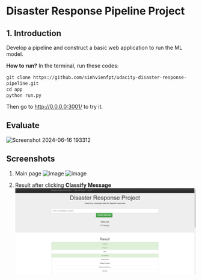 # Disaster Response Pipeline Project

## 1. Introduction 
Develop a pipeline and construct a basic web application to run the ML model.

**How to run?** In the terminal, run these codes: 
```Shell
git clone https://github.com/sinhvienfpt/udacity-disaster-response-pipeline.git
cd app 
python run.py
```
Then go to http://0.0.0.0:3001/ to try it.

## Evaluate 
![Screenshot 2024-06-16 193312](https://github.com/huyduong20102004/udacity-disaster-response-pipeline/assets/170107916/2b5eb8cd-6e62-4b89-b822-d6686f147495)

## Screenshots
1. Main page
![image](https://github.com/sinhvienfpt/udacity-disaster-response-pipeline/blob/main/images/header.png)
![image](https://github.com/sinhvienfpt/udacity-disaster-response-pipeline/blob/main/images/tailer.png)


3. Result after clicking **Classify Message**
![image](https://github.com/sinhvienfpt/udacity-disaster-response-pipeline/blob/main/images/run.png)

